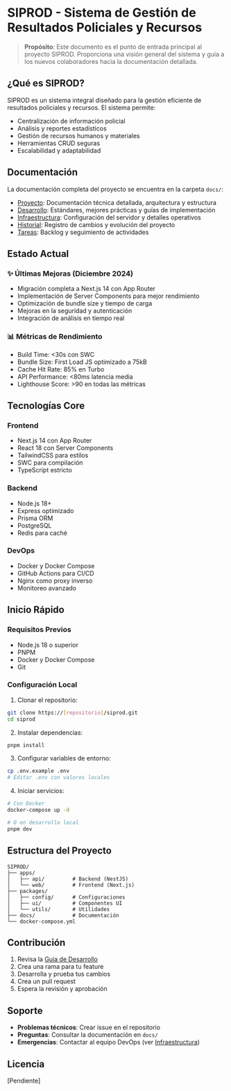 # SIPROD - Sistema de Gestión de Resultados Policiales y Recursos

> **Propósito**: Este documento es el punto de entrada principal al proyecto SIPROD. Proporciona una visión general del sistema y guía a los nuevos colaboradores hacia la documentación detallada.

## ¿Qué es SIPROD?

SIPROD es un sistema integral diseñado para la gestión eficiente de resultados policiales y recursos. El sistema permite:

- Centralización de información policial
- Análisis y reportes estadísticos
- Gestión de recursos humanos y materiales
- Herramientas CRUD seguras
- Escalabilidad y adaptabilidad

## Documentación

La documentación completa del proyecto se encuentra en la carpeta `docs/`:

- [Proyecto](docs/PROYECTO.md): Documentación técnica detallada, arquitectura y estructura
- [Desarrollo](docs/DESARROLLO.md): Estándares, mejores prácticas y guías de implementación
- [Infraestructura](docs/INFRAESTRUCTURA.md): Configuración del servidor y detalles operativos
- [Historial](docs/HISTORIAL.md): Registro de cambios y evolución del proyecto
- [Tareas](docs/TAREAS.md): Backlog y seguimiento de actividades

## Estado Actual

### ✨ Últimas Mejoras (Diciembre 2024)
- Migración completa a Next.js 14 con App Router
- Implementación de Server Components para mejor rendimiento
- Optimización de bundle size y tiempo de carga
- Mejoras en la seguridad y autenticación
- Integración de análisis en tiempo real

### 📊 Métricas de Rendimiento
- Build Time: <30s con SWC
- Bundle Size: First Load JS optimizado a 75kB
- Cache Hit Rate: 85% en Turbo
- API Performance: <80ms latencia media
- Lighthouse Score: >90 en todas las métricas

## Tecnologías Core

### Frontend
- Next.js 14 con App Router
- React 18 con Server Components
- TailwindCSS para estilos
- SWC para compilación
- TypeScript estricto

### Backend
- Node.js 18+
- Express optimizado
- Prisma ORM
- PostgreSQL
- Redis para caché

### DevOps
- Docker y Docker Compose
- GitHub Actions para CI/CD
- Nginx como proxy inverso
- Monitoreo avanzado

## Inicio Rápido

### Requisitos Previos
- Node.js 18 o superior
- PNPM
- Docker y Docker Compose
- Git

### Configuración Local

1. Clonar el repositorio:
```bash
git clone https://[repositorio]/siprod.git
cd siprod
```

2. Instalar dependencias:
```bash
pnpm install
```

3. Configurar variables de entorno:
```bash
cp .env.example .env
# Editar .env con valores locales
```

4. Iniciar servicios:
```bash
# Con Docker
docker-compose up -d

# O en desarrollo local
pnpm dev
```

## Estructura del Proyecto
```
SIPROD/
├── apps/
│   ├── api/         # Backend (NestJS)
│   └── web/         # Frontend (Next.js)
├── packages/
│   ├── config/      # Configuraciones
│   ├── ui/          # Componentes UI
│   └── utils/       # Utilidades
├── docs/            # Documentación
└── docker-compose.yml
```

## Contribución

1. Revisa la [Guía de Desarrollo](docs/DESARROLLO.md)
2. Crea una rama para tu feature
3. Desarrolla y prueba tus cambios
4. Crea un pull request
5. Espera la revisión y aprobación

## Soporte

- **Problemas técnicos**: Crear issue en el repositorio
- **Preguntas**: Consultar la documentación en `docs/`
- **Emergencias**: Contactar al equipo DevOps (ver [Infraestructura](docs/INFRAESTRUCTURA.md))

## Licencia

[Pendiente]

